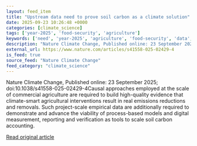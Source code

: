 ```yaml
---
layout: feed_item
title: "Upstream data need to prove soil carbon as a climate solution"
date: 2025-09-23 10:26:48 +0000
categories: [climate_science]
tags: ['year-2025', 'food-security', 'agriculture']
keywords: ['need', 'year-2025', 'agriculture', 'food-security', 'data', 'upstream']
description: "Nature Climate Change, Published online: 23 September 2025; doi:10"
external_url: https://www.nature.com/articles/s41558-025-02429-4
is_feed: true
source_feed: "Nature Climate Change"
feed_category: "climate_science"
---
```


Nature Climate Change, Published online: 23 September 2025; doi:10.1038/s41558-025-02429-4Causal approaches employed at the scale of commercial agriculture are required to build high-quality evidence that climate-smart agricultural interventions result in real emissions reductions and removals. Such project-scale empirical data are additionally required to demonstrate and advance the viability of process-based models and digital measurement, reporting and verification as tools to scale soil carbon accounting.

[Read original article](https://www.nature.com/articles/s41558-025-02429-4)
